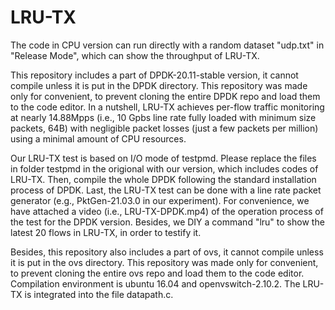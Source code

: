 # LRU-TX
The code in CPU version can run directly with a random dataset "udp.txt" in "Release Mode", which can show the throughput of LRU-TX.

This repository includes a part of DPDK-20.11-stable version, it cannot compile unless it is put in the DPDK directory. This repository was made only for convenient, to prevent cloning the entire DPDK repo and load them to the code editor. In a nutshell, LRU-TX achieves per-flow traffic monitoring at nearly 14.88Mpps (i.e., 10 Gpbs line rate fully loaded with minimum size packets, 64B) with negligible packet losses (just a few packets per million) using a minimal amount of CPU resources.

Our LRU-TX test is based on I/O mode of testpmd. Please replace the files in folder testpmd in the origional with our version, which includes codes of LRU-TX. Then, compile the whole DPDK following the standard installation process of DPDK. Last, the LRU-TX test can be done with a line rate packet generator (e.g., PktGen-21.03.0 in our experiment). For convenience, we have attached a video (i.e., LRU-TX-DPDK.mp4) of the operation process of the test for the DPDK version. Besides, we DIY a command "lru" to show the latest 20 flows in LRU-TX, in order to testify it.

Besides, this repository also includes a part of ovs, it cannot compile unless it is put in the ovs directory. This repository was made only for convenient, to prevent cloning the entire ovs repo and load them to the code editor. Compilation environment is ubuntu 16.04 and openvswitch-2.10.2. The LRU-TX is integrated into the file datapath.c.
